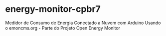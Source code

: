 # energy-monitor-cpbr7
Medidor de Consumo de Energia Conectado a Nuvem com Arduino
Usando o emoncms.org - Parte do Projeto Open Energy Monitor
